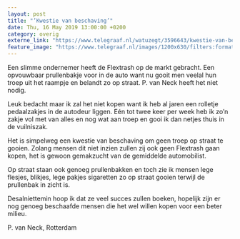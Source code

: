 ```yaml
---
layout: post
title: "’Kwestie van beschaving’"
date: Thu, 16 May 2019 13:00:00 +0200
category: overig
externe_link: "https://www.telegraaf.nl/watuzegt/3596643/kwestie-van-beschaving"
feature_image: "https://www.telegraaf.nl/images/1200x630/filters:format(jpeg):quality(80)/cdn-kiosk-api.telegraaf.nl/1414f864-77c2-11e9-a089-0255c322e81b.jpg"
---
```


<p class="intro">Een slimme ondernemer heeft de Flextrash op de markt gebracht. Een opvouwbaar prullenbakje voor in de auto want nu gooit men veelal hun troep uit het raampje en belandt zo op straat. P. van Neck heeft het niet nodig.</p> <p>Leuk bedacht maar ik zal het niet kopen want ik heb al jaren een rolletje pedaalzakjes in de autodeur liggen. Eén tot twee keer per week heb ik zo’n zakje vol met van alles en nog wat aan troep en gooi ik dan netjes thuis in de vuilniszak.</p><p>Het is simpelweg een kwestie van beschaving om geen troep op straat te gooien. Zolang mensen dit niet inzien zullen zij ook geen Flextrash gaan kopen, het is gewoon gemakzucht van de gemiddelde automobilist.</p><p>Op straat staan ook genoeg prullenbakken en toch zie ik mensen lege flesjes, blikjes, lege pakjes sigaretten zo op straat gooien terwijl de prullenbak in zicht is.</p><p>Desalniettemin hoop ik dat ze veel succes zullen boeken, hopelijk zijn er nog genoeg beschaafde mensen die het wel willen kopen voor een beter milieu.</p><p>P. van Neck, Rotterdam</p>
